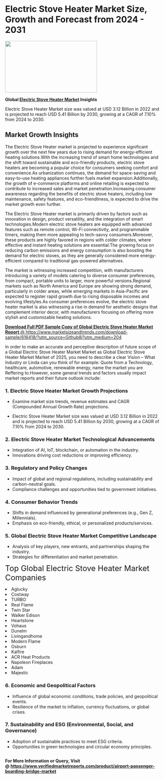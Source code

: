 <H1>Electric Stove Heater Market Size, Growth and Forecast from 2024 - 2031</H1><img class="aligncenter size-medium wp-image-584254" src="https://thirdeyenews.in/wp-content/uploads/2024/09/Global-Market-Research-300x168.jpeg" alt="" width="300" height="168" /><p><strong>Global&nbsp;<a href="https://www.marketsizeandtrends.com/download-sample/616418/?utm_source=Github8j?utm_medium=204">Electric Stove Heater Market</a> Insights</strong></p><p>Electric Stove Heater Market size was valued at USD 3.12 Billion in 2022 and is projected to reach USD 5.41 Billion by 2030, growing at a CAGR of 7.10% from 2024 to 2030.</p><p><h2>Market Growth Insights</h2> <p>The Electric Stove Heater market is projected to experience significant growth over the next few years due to rising demand for energy-efficient heating solutions.With the increasing trend of smart home technologies and the shift toward sustainable and eco-friendly products, electric stove heaters are becoming a popular choice for consumers seeking comfort and convenience.As urbanization continues, the demand for space-saving and easy-to-use heating appliances further fuels market expansion.Additionally, the growth of e-commerce platforms and online retailing is expected to contribute to increased sales and market penetration.Increasing consumer awareness regarding the benefits of electric stove heaters, including low maintenance, safety features, and eco-friendliness, is expected to drive the market growth even further.</p> <p><a href="#"></a></p> <p>The Electric Stove Heater market is primarily driven by factors such as innovation in design, product versatility, and the integration of smart technologies.Modern electric stove heaters are equipped with advanced features such as remote control, Wi-Fi connectivity, and programmable timers, making them more appealing to tech-savvy consumers.Moreover, these products are highly favored in regions with colder climates, where effective and instant heating solutions are essential.The growing focus on reducing carbon emissions and energy consumption is also boosting the demand for electric stoves, as they are generally considered more energy-efficient compared to traditional gas-powered alternatives.</p> <p>The market is witnessing increased competition, with manufacturers introducing a variety of models catering to diverse consumer preferences, from compact, portable units to larger, more powerful versions.Regional markets such as North America and Europe are showing strong demand, particularly in colder areas, while emerging markets in Asia-Pacific are expected to register rapid growth due to rising disposable incomes and evolving lifestyles.As consumer preferences evolve, the electric stove heater market is also witnessing a rise in demand for aesthetic designs that complement interior decor, with manufacturers focusing on offering more stylish and customizable heating solutions.</p> <p><a href="#"></p><p><span class=""><strong>Download Full PDF Sample Copy of Global Electric Stove Heater Market Report</strong> @ <a href="https://www.marketsizeandtrends.com/download-sample/616418/?utm_source=Github8j?utm_medium=204" target="_blank">https://www.marketsizeandtrends.com/download-sample/616418/?utm_source=Github8j?utm_medium=204</a></span></p><p>In order to make an accurate and perceptive description of future scope of a Global&nbsp;Electric Stove Heater Market Market as Global&nbsp;Electric Stove Heater Market Market of 2025, you need to describe a clear Vision &ndash; What Industry or Linda can you think of for example: Quote from a Technology, healthcare, automotive, renewable energy, name the market you are Reffering to.However, some general trends and factors usually impact market reports and their future outlook include:</p><h3>1.&nbsp;<strong>Electric Stove Heater Market Growth Projections</strong></h3><ul><li>Examine market size trends, revenue estimates and CAGR (Compounded Annual Growth Rate) projections.</li><li><p>Electric Stove Heater Market size was valued at USD 3.12 Billion in 2022 and is projected to reach USD 5.41 Billion by 2030, growing at a CAGR of 7.10% from 2024 to 2030.</p></li></ul><h3>2.&nbsp;<strong>Electric Stove Heater Market Technological Advancements</strong></h3><ul><li>Integration of AI, IoT, blockchain, or automation in the industry.</li><li>Innovations driving cost reductions or improving efficiency.</li></ul><h3>3.&nbsp;<strong>Regulatory and Policy Changes</strong></h3><ul><li>Impact of global and regional regulations, including sustainability and carbon-neutral goals.</li><li>Compliance challenges and opportunities tied to government initiatives.</li></ul><h3>4.&nbsp;<strong>Consumer Behavior Trends</strong></h3><ul><li>Shifts in demand influenced by generational preferences (e.g., Gen Z, Millennials).</li><li>Emphasis on eco-friendly, ethical, or personalized products/services.</li></ul><h3>5.&nbsp;<strong>Global Electric Stove Heater Market Competitive Landscape</strong></h3><ul><li>Analysis of key players, new entrants, and partnerships shaping the industry.</li><li>Strategies for differentiation and market penetration.</li></ul><p data-pm-slice="1 1 []"><span style="color: inherit; font-family: inherit; font-size: 25px;">Top Global Electric Stove Heater Market Companies</span></p><div class="" data-test-id=""><p><li>Aglucky</li><li> Costway</li><li> TURBO</li><li> Real Flame</li><li> Twin Star</li><li> Walker Edison</li><li> Heartstone</li><li> Vohaus</li><li> Dunelm</li><li> Livingandhome</li><li> Modern Flame</li><li> Osburn</li><li> Kalfire</li><li> ACR Heat Products</li><li> Napoleon Fireplaces</li><li> Adam</li><li> Majestic</li></p></div><h3>6.&nbsp;<strong>Economic and Geopolitical Factors</strong></h3><ul><li>Influence of global economic conditions, trade policies, and geopolitical events.</li><li>Resilience of the market to inflation, currency fluctuations, or global crises.</li></ul><h3>7.&nbsp;<strong>Sustainability and ESG (Environmental, Social, and Governance)</strong></h3><ul><li>Adoption of sustainable practices to meet ESG criteria.</li><li>Opportunities in green technologies and circular economy principles.</li></ul><h2><strong style="font-size: 14px;">For More Information or Query, Visit @&nbsp;</strong><a style="background-color: #ffffff; font-size: 14px;" href="https://www.marketsizeandtrends.com/report/electric-stove-heater-market/" target="_blank">https://www.verifiedmarketreports.com/product/airport-passenger-boarding-bridge-market</a></h2>